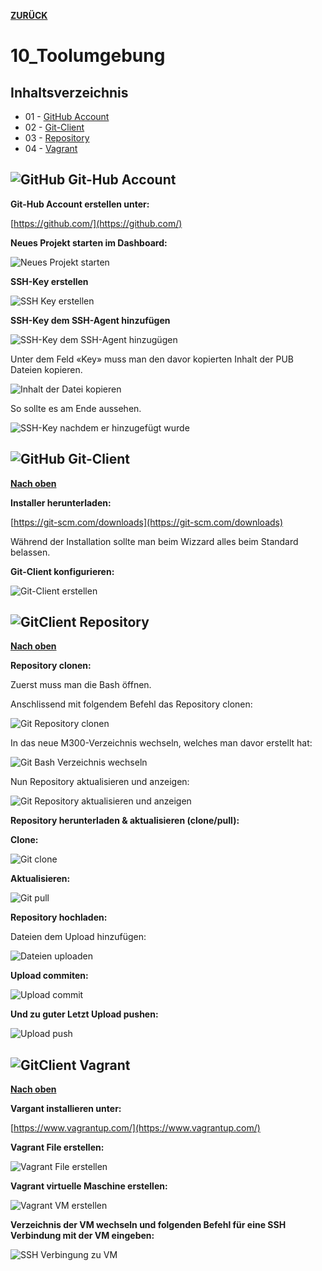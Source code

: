 [**ZURÜCK**](../README.md)

# 10_Toolumgebung

## Inhaltsverzeichnis

* 01 - [GitHub Account](#-git-hub-account)
* 02 - [Git-Client](#git-client)
* 03 - [Repository](#repository)
* 04 - [Vagrant](#vagrant)

## ![](../Bilder_Markdown/githublogo.png "GitHub") Git-Hub Account

**Git-Hub Account erstellen unter:**

[https://github.com/](https://github.com/)

**Neues Projekt starten im Dashboard:**

![Neues Projekt starten](../Bilder_Markdown/NeuesRepositoryerstellen.jpg)

**SSH-Key erstellen**

![SSH Key erstellen](../Bilder_Markdown/SSHKeyerstellen.jpg)

**SSH-Key dem SSH-Agent hinzufügen**

![SSH-Key dem SSH-Agent hinzugügen](../Bilder_Markdown/SSHKeyhinzufuegen.jpg)

Unter dem Feld «Key» muss man den davor kopierten Inhalt der PUB Dateien kopieren.

![Inhalt der Datei kopieren](../Bilder_Markdown/Inhaltrsapubkopieren.jpg)

So sollte es am Ende aussehen.

![SSH-Key nachdem er hinzugefügt wurde](../Bilder_Markdown/SSHKEY.jpg)

 ## ![](../Bilder_Markdown/githublogo.png "GitHub") Git-Client

 [**Nach oben**](#10_toolumgebung)

**Installer herunterladen:**

[https://git-scm.com/downloads](https://git-scm.com/downloads)

Während der Installation sollte man beim Wizzard alles beim Standard belassen.

**Git-Client konfigurieren:**

![Git-Client erstellen](../Bilder_Markdown/GitClienterstellen.jpg)

## ![](../Bilder_Markdown/gitbashlogo.jpg "GitClient") Repository

[**Nach oben**](#10_toolumgebung)

**Repository clonen:**

Zuerst muss man die Bash öffnen.

Anschlissend mit folgendem Befehl das Repository clonen:

![Git Repository clonen](../Bilder_Markdown/GitRepositoryclonen.jpg)

In das neue M300-Verzeichnis wechseln, welches man davor erstellt hat:

![Git Bash Verzeichnis wechseln](../Bilder_Markdown/GitVerzeichniswechseln.jpg)

Nun Repository aktualisieren und anzeigen:

![Git Repository aktualisieren und anzeigen](../Bilder_Markdown/GitRepositoryaktualisierenundanzeigen.png)

**Repository herunterladen &amp; aktualisieren (clone/pull):**

**Clone:**

![Git clone](../Bilder_Markdown/Gitclone.jpg)

**Aktualisieren:**

![Git pull](../Bilder_Markdown/Gitpull.jpg)

**Repository hochladen:**

Dateien dem Upload hinzufügen:

![Dateien uploaden](../Bilder_Markdown/Dateiuploaden.jpg)

**Upload commiten:**

![Upload commit](../Bilder_Markdown/Uploadcommit.jpg)

**Und zu guter Letzt Upload pushen:**

![Upload push](../Bilder_Markdown/Uploadpush.jpg)

## ![](../Bilder_Markdown/vagrantlogo.png "GitClient") Vagrant

[**Nach oben**](#10_toolumgebung)

**Vargant installieren unter:**

[https://www.vagrantup.com/](https://www.vagrantup.com/)

**Vagrant File erstellen:**

![Vagrant File erstellen](../Bilder_Markdown/VagrantFileerstellen.jpg)

**Vagrant virtuelle Maschine erstellen:**

![Vagrant VM erstellen](../Bilder_Markdown/VagrantVMerstellen.jpg)

**Verzeichnis der VM wechseln und folgenden Befehl für eine SSH Verbindung mit der VM eingeben:**

![SSH Verbingung zu VM](../Bilder_Markdown/VagrantSSH.jpg)